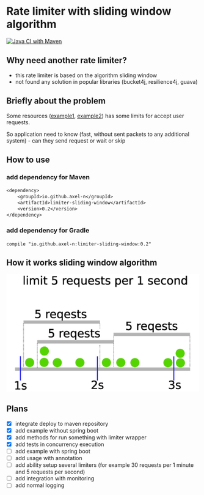 # Rate limiter with sliding window algorithm

[![Java CI with Maven](https://github.com/axel-n/limiter-sliding-window/actions/workflows/tests.yml/badge.svg)](https://github.com/axel-n/limiter-sliding-window/actions/workflows/tests.yml)

## Why need another rate limiter?
- this rate limiter is based on the algorithm sliding window
- not found any solution in popular libraries (bucket4j, resilience4j, guava)

## Briefly about the problem
Some resources ([example1](https://www.bitmex.com/app/restAPI#Limits), [example2](https://binance-docs.github.io/apidocs/spot/en/#limits)) has some limits  for accept user requests.

So application need to know (fast, without sent packets to any additional system) - can they send request or wait or skip

## How to use 
### add dependency for Maven 
```
<dependency>
    <groupId>io.github.axel-n</groupId>
    <artifactId>limiter-sliding-window</artifactId>
    <version>0.2</version>
</dependency>
```

### add dependency for Gradle
```
compile "io.github.axel-n:limiter-sliding-window:0.2"
```

## How it works sliding window algorithm
![image info](./images/how_it_works.jpg)


## Plans
- [x] integrate deploy to maven repository
- [x] add example without spring boot
- [x] add methods for run something with limiter wrapper 
- [x] add tests in concurrency execution
- [ ] add example with spring boot
- [ ] add usage with annotation
- [ ] add ability setup several limiters (for example 30 requests per 1 minute and 5 requests per second) 
- [ ] add integration with monitoring 
- [ ] add normal logging